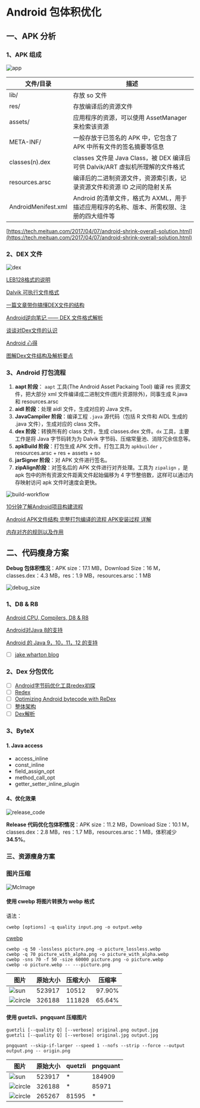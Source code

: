 # Android 包体积优化

## 一、APK 分析
### 1、APK 组成

![app](media/16367759075278/app.jpg)


| 文件/目录           | 描述                                                         |
| ------------------- | ------------------------------------------------------------ |
| lib/                | 存放 so 文件                                                 |
| res/                | 存放编译后的资源文件                                         |
| assets/             | 应用程序的资源，可以使用 AssetManager 来检索该资源           |
| META-INF/           | 一般存放于已签名的 APK 中，它包含了 APK 中所有文件的签名摘要等信息 |
| classes(n).dex      | classes 文件是 Java Class，被 DEX 编译后可供 Dalvik/ART 虚拟机所理解的文件格式 |
| resources.arsc      | 编译后的二进制资源文件，资源索引表，记录资源文件和资源 ID 之间的隐射关系 |
| AndroidMenifest.xml | Android 的清单文件，格式为 AXML，用于描述应用程序的名称、版本、所需权限、注册的四大组件等 |

[https://tech.meituan.com/2017/04/07/android-shrink-overall-solution.html](https://tech.meituan.com/2017/04/07/android-shrink-overall-solution.html)

### 2、DEX 文件

![dex](media/16367759075278/dex.png)


[LEB128格式的说明](http://gttiankai.github.io/2016/06/30/leb128%E7%BC%96%E7%A0%81%E6%A0%BC%E5%BC%8F/)

[Dalvik 可执行文件格式](https://source.android.com/devices/tech/dalvik/dex-format.html)

[一篇文章带你搞懂DEX文件的结构](https://blog.csdn.net/sinat_18268881/article/details/55832757)

[Android逆向笔记 —— DEX 文件格式解析](https://juejin.cn/post/6844903847647772686)

[谈谈对Dex文件的认识](https://blog.csdn.net/li0978/article/details/114981769)

[Android 心得](https://blog.csdn.net/qiyu93422/category_3275641.html)

[图解Dex文件结构及解析要点](https://blog.csdn.net/beyond702/article/details/52460721)

### 3、Android 打包流程

1. **aapt 阶段**： `aapt` 工具(The Android Asset Packaing Tool) 编译 res 资源文件，把大部分 xml 文件编译成二进制文件(图片资源除外)，同事生成 R.java 和 resources.arsc 
2. **aidl 阶段**：处理 aidl 文件，生成对应的 Java 文件。
3. **JavaCampiler 阶段**：编译工程 `.java` 源代码（包括 R 文件和 AIDL 生成的 .java 文件），生成对应的 class 文件。
4. **dex 阶段**：转换所有的 class 文件，生成 classes.dex 文件。`dx` 工具，主要工作是将 Java 字节码转为为 Dalvik 字节码、压缩常量池、消除冗余信息等。
5. **apkBuild 阶段**：打包生成 APK 文件。打包工具为 `apkbuilder` ，resources.arsc + res + assets + so
6. **jarSigner 阶段**：对 APK 文件进行签名。
7. **zipAlign阶段**：对签名后的 APK 文件进行对齐处理。工具为 `zipalign` ，是 apk 包中的所有资源文件距离文件起始偏移为 4 字节整倍数，这样可以通过内存映射访问 apk 文件时速度会更快。

![build-workflow](media/16367759075278/build-workflow.png)



[10分钟了解Android项目构建流程](https://juejin.cn/post/6844903555795517453)

[Android APK文件结构 完整打包编译的流程 APK安装过程 详解](https://blog.csdn.net/aha_jasper/article/details/104944929)

[内存对齐的规则以及作用](http://www.cppblog.com/snailcong/archive/2009/03/16/76705.html)

## 二、代码瘦身方案

**Debug 包体积情况**：APK size：17.1 MB，Download Size：16 M，classes.dex：4.3 MB，res：1.9 MB，resources.arsc：1 MB

![debug_size](media/16367759075278/debug_size.png)




### 1、D8 & R8

[Android CPU, Compilers, D8 & R8](https://juejin.cn/post/6844903936227278861)

[Android对Java 8的支持](https://mp.weixin.qq.com/s/8MJBlvhaSQ6KOj1_6QhlGg)

[ Android 的 Java 9，10，11，12 的支持](https://juejin.cn/post/6973833926544457736)

- [ ] [jake wharton blog](https://jakewharton.com/blog/)

### 2、Dex 分包优化

- [ ] [Android字节码优化工具redex初探](https://mp.weixin.qq.com/s/Og2TkGrZR490h9-KO23lmw)
- [ ] [Redex](https://fbredex.com/docs/installation)
- [ ] [Optimizing Android bytecode with ReDex](https://engineering.fb.com/2015/10/01/android/optimizing-android-bytecode-with-redex/)
- [ ] [整体架构](http://yourbay.me/all-about-tech/2020/05/12/redex-1-arch/)
- [ ] [Dex解析](http://yourbay.me/all-about-tech/2020/05/13/redex-2-parse-dex/)

### 3、ByteX

#### 1. Java access

* access_inline
* const_inline
* field_assign_opt
* method_call_opt
* getter_setter_inline_plugin

#### 4、优化效果
![release_code](media/16367759075278/release_code.png)


**Release 代码优化包体积情况**：APK size：11.2 MB，Download Size：10.1 M，classes.dex：2.8 MB，res：1.7 MB，resources.arsc：1 MB，体积减少 **34.5%**。

### 三、资源瘦身方案

### 图片压缩

![McImage](media/16367759075278/McImage.png)


#### 使用 cwebp 将图片转换为 webp 格式

语法：

```
cwebp [options] -q quality input.png -o output.webp
```

[cwebp](https://developers.google.com/speed/webp/docs/cwebp)

```
cwebp -q 50 -lossless picture.png -o picture_lossless.webp
cwebp -q 70 picture_with_alpha.png -o picture_with_alpha.webp
cwebp -sns 70 -f 50 -size 60000 picture.png -o picture.webp
cwebp -o picture.webp -- ---picture.png
```

| 图片 | 原始大小 | 压缩大小 | 压缩率 |
| ---- | -------- | -------- | ---- |
| ![sun](media/16367759075278/sun.png) | 523917 | 10512 | 97.90% |
| ![circle](media/16367759075278/circle.png) | 326188 | 111828 | 65.64% |

#### 使用 guetzli、pngquant 压缩图片

```
guetzli [--quality Q] [--verbose] original.png output.jpg
guetzli [--quality Q] [--verbose] original.jpg output.jpg

pngquant --skip-if-larger --speed 1 --nofs --strip --force --output output.png -- origin.png
```

| 图片 | 原始大小 | quetzli | pngquant |
| ---- | -------- | -------- | ---- |
| ![sun](media/16367759075278/sun.png) | 523917 | * | 184909 |
| ![circle](media/16367759075278/circle.png) | 326188 | * | 85971 |
| ![circle](media/16367759075278/circle.jpg) | 265267 | 81595 | * |

